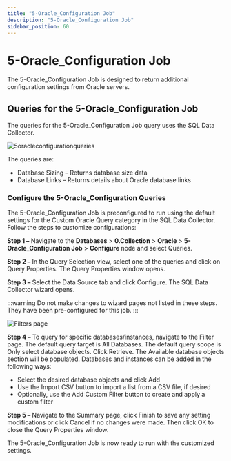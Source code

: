```yaml
---
title: "5-Oracle_Configuration Job"
description: "5-Oracle_Configuration Job"
sidebar_position: 60
---
```


# 5-Oracle_Configuration Job

The 5-Oracle_Configuration Job is designed to return additional configuration settings from Oracle
servers.

## Queries for the 5-Oracle_Configuration Job

The queries for the 5-Oracle_Configuration Job query uses the SQL Data Collector.

![5oracleconfigurationqueries](/images/accessanalyzer/12.0/solutions/databases/oracle/collection/5oracleconfigurationqueries.webp)

The queries are:

- Database Sizing – Returns database size data
- Database Links – Returns details about Oracle database links

### Configure the 5-Oracle_Configuration Queries

The 5-Oracle_Configuration Job is preconfigured to run using the default settings for the Custom
Oracle Query category in the SQL Data Collector. Follow the steps to customize configurations:

**Step 1 –** Navigate to the **Databases** > **0.Collection** > **Oracle** >
**5-Oracle_Configuration Job** > **Configure** node and select Queries.

**Step 2 –** In the Query Selection view, select one of the queries and click on Query Properties.
The Query Properties window opens.

**Step 3 –** Select the Data Source tab and click Configure. The SQL Data Collector wizard opens.

:::warning
Do not make changes to wizard pages not listed in these steps. They have been
pre-configured for this job.
:::


![Filters page](/images/accessanalyzer/12.0/solutions/databases/oracle/collection/5oracleconfigjobqueryfilterpage.webp)

**Step 4 –** To query for specific databases/instances, navigate to the Filter page. The default
query target is All Databases. The default query scope is Only select database objects. Click
Retrieve. The Available database objects section will be populated. Databases and instances can be
added in the following ways:

- Select the desired database objects and click Add
- Use the Import CSV button to import a list from a CSV file, if desired
- Optionally, use the Add Custom Filter button to create and apply a custom filter

**Step 5 –** Navigate to the Summary page, click Finish to save any setting modifications or click
Cancel if no changes were made. Then click OK to close the Query Properties window.

The 5-Oracle_Configuration Job is now ready to run with the customized settings.
